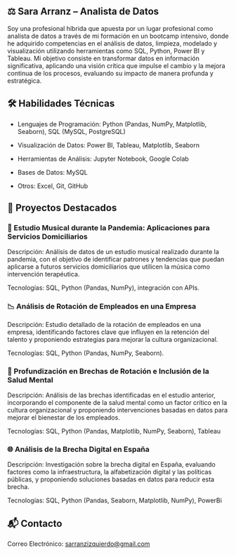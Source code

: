 ## ⚖️ Sara Arranz – Analista de Datos

Soy una profesional híbrida que apuesta por un lugar profesional como analista de datos a través de mi formación en un bootcamp intensivo, donde he adquirido competencias en el análisis de datos, limpieza, modelado y visualización utilizando herramientas como SQL, Python, Power BI y Tableau. Mi objetivo consiste en transformar datos en información significativa, aplicando una visión crítica que impulse el cambio y la mejora continua de los procesos, evaluando su impacto de manera profunda y estratégica.

## 🛠️ Habilidades Técnicas

- Lenguajes de Programación: Python (Pandas, NumPy, Matplotlib, Seaborn), SQL (MySQL, PostgreSQL)

- Visualización de Datos: Power BI, Tableau, Matplotlib, Seaborn

- Herramientas de Análisis: Jupyter Notebook, Google Colab

- Bases de Datos: MySQL

- Otros: Excel, Git, GitHub

## 📂 Proyectos Destacados

### 🎵 Estudio Musical durante la Pandemia: Aplicaciones para Servicios Domiciliarios

Descripción: Análisis de datos de un estudio musical realizado durante la pandemia, con el objetivo de identificar patrones y tendencias que puedan aplicarse a futuros servicios domiciliarios que utilicen la música como intervención terapéutica.

Tecnologías: SQL, Python (Pandas, NumPy), integración con APIs.


### 📉 Análisis de Rotación de Empleados en una Empresa

Descripción: Estudio detallado de la rotación de empleados en una empresa, identificando factores clave que influyen en la retención del talento y proponiendo estrategias para mejorar la cultura organizacional.

Tecnologías: SQL, Python (Pandas, NumPy, Seaborn).


### 🧠 Profundización en Brechas de Rotación e Inclusión de la Salud Mental

Descripción: Análisis de las brechas identificadas en el estudio anterior, incorporando el componente de la salud mental como un factor crítico en la cultura organizacional y proponiendo intervenciones basadas en datos para mejorar el bienestar de los empleados.

Tecnologías: SQL, Python (Pandas, Matplotlib, NumPy, Seaborn), Tableau


### 🌐 Análisis de la Brecha Digital en España

Descripción: Investigación sobre la brecha digital en España, evaluando factores como la infraestructura, la alfabetización digital y las políticas públicas, y proponiendo soluciones basadas en datos para reducir esta brecha.

Tecnologías: SQL, Python (Pandas, Seaborn, Matplotlib, NumPy), PowerBi


## 📬 Contacto

Correo Electrónico: sarranzizquierdo@gmail.com
